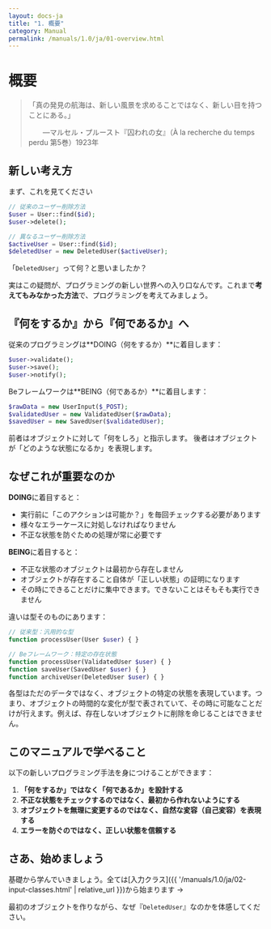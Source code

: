 ```yaml
---
layout: docs-ja
title: "1. 概要"
category: Manual
permalink: /manuals/1.0/ja/01-overview.html
---
```


# 概要

> 「真の発見の航海は、新しい風景を求めることではなく、新しい目を持つことにある。」
> 
> 　　—マルセル・プルースト『囚われの女』（À la recherche du temps perdu 第5巻）1923年

## 新しい考え方

まず、これを見てください

```php
// 従来のユーザー削除方法
$user = User::find($id);
$user->delete();

// 異なるユーザー削除方法
$activeUser = User::find($id);
$deletedUser = new DeletedUser($activeUser);
```

「`DeletedUser`」って何？と思いましたか？

実はこの疑問が、プログラミングの新しい世界への入り口なんです。これまで**考えてもみなかった方法**で、プログラミングを考えてみましょう。

## 『何をするか』から『何であるか』へ

従来のプログラミングは**DOING（何をするか）**に着目します：
```php
$user->validate();
$user->save();
$user->notify();
```

Beフレームワークは**BEING（何であるか）**に着目します：
```php
$rawData = new UserInput($_POST);
$validatedUser = new ValidatedUser($rawData);
$savedUser = new SavedUser($validatedUser);
```

前者はオブジェクトに対して「何をしろ」と指示します。
後者はオブジェクトが「どのような状態になるか」を表現します。

## なぜこれが重要なのか

**DOING**に着目すると：
- 実行前に「このアクションは可能か？」を毎回チェックする必要があります
- 様々なエラーケースに対処しなければなりません
- 不正な状態を防ぐための処理が常に必要です

**BEING**に着目すると：
- 不正な状態のオブジェクトは最初から存在しません
- オブジェクトが存在すること自体が「正しい状態」の証明になります
- その時にできることだけに集中できます。できないことはそもそも実行できません

違いは型そのものにあります：
```php
// 従来型：汎用的な型
function processUser(User $user) { }

// Beフレームワーク：特定の存在状態
function processUser(ValidatedUser $user) { }
function saveUser(SavedUser $user) { }
function archiveUser(DeletedUser $user) { }
```

各型はただのデータではなく、オブジェクトの特定の状態を表現しています。つまり、オブジェクトの時間的な変化が型で表されていて、その時に可能なことだけが行えます。例えば、存在しないオブジェクトに削除を命じることはできません。

## このマニュアルで学べること

以下の新しいプログラミング手法を身につけることができます：

1. **「何をするか」ではなく「何であるか」を設計する**
2. **不正な状態をチェックするのではなく、最初から作れないようにする**
3. **オブジェクトを無理に変更するのではなく、自然な変容（自己変容）を表現する**
4. **エラーを防ぐのではなく、正しい状態を信頼する**

## さあ、始めましょう

基礎から学んでいきましょう。全ては[入力クラス]({{ '/manuals/1.0/ja/02-input-classes.html' | relative_url }})から始まります →

最初のオブジェクトを作りながら、なぜ『`DeletedUser`』なのかを体感してください。
